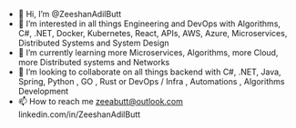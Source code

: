 - 👋 Hi, I’m @ZeeshanAdilButt
- 👀 I’m interested in all things Engineering and DevOps with Algorithms, C#, .NET, Docker, Kubernetes, React, APIs, AWS, Azure, Microservices, Distributed Systems and System Design
- 🌱 I’m currently learning more Microservices, Algorithms, more Cloud, more Distributed systems and Networks
- 💞️ I’m looking to collaborate on all things backend with C#, .NET, Java, Spring, Python , GO , Rust or DevOps / Infra , Automations , Algorithms Development
- 📫 How to reach me zeeabutt@outlook.com linkedin.com/in/ZeeshanAdilButt

<!---
ZeeshanAdilButt/ZeeshanAdilButt is a ✨ special ✨ repository because its `README.md` (this file) appears on your GitHub profile.
You can click the Preview link to take a look at your changes.
--->
